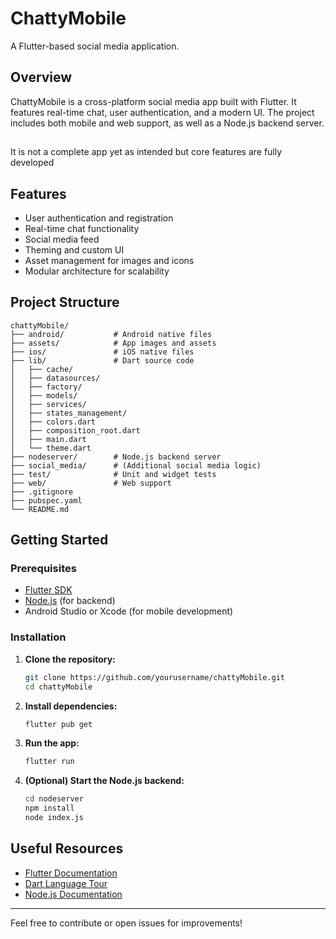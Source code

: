# ChattyMobile

A Flutter-based social media application.

## Overview

ChattyMobile is a cross-platform social media app built with Flutter. It features real-time chat, user authentication, and a modern UI. The project includes both mobile and web support, as well as a Node.js backend server.

##
It is not a complete app yet as intended but core features are fully developed

## Features

- User authentication and registration
- Real-time chat functionality
- Social media feed
- Theming and custom UI
- Asset management for images and icons
- Modular architecture for scalability

## Project Structure

```
chattyMobile/
├── android/           # Android native files
├── assets/            # App images and assets
├── ios/               # iOS native files
├── lib/               # Dart source code
│   ├── cache/
│   ├── datasources/
│   ├── factory/
│   ├── models/
│   ├── services/
│   ├── states_management/
│   ├── colors.dart
│   ├── composition_root.dart
│   ├── main.dart
│   └── theme.dart
├── nodeserver/        # Node.js backend server
├── social_media/      # (Additional social media logic)
├── test/              # Unit and widget tests
├── web/               # Web support
├── .gitignore
├── pubspec.yaml
└── README.md
```

## Getting Started

### Prerequisites

- [Flutter SDK](https://flutter.dev/docs/get-started/install)
- [Node.js](https://nodejs.org/) (for backend)
- Android Studio or Xcode (for mobile development)

### Installation

1. **Clone the repository:**
   ```sh
   git clone https://github.com/yourusername/chattyMobile.git
   cd chattyMobile
   ```

2. **Install dependencies:**
   ```sh
   flutter pub get
   ```

3. **Run the app:**
   ```sh
   flutter run
   ```

4. **(Optional) Start the Node.js backend:**
   ```sh
   cd nodeserver
   npm install
   node index.js
   ```

## Useful Resources

- [Flutter Documentation](https://flutter.dev/docs)
- [Dart Language Tour](https://dart.dev/guides/language/language-tour)
- [Node.js Documentation](https://nodejs.org/en/docs/)

---

Feel free to contribute or open issues for improvements!